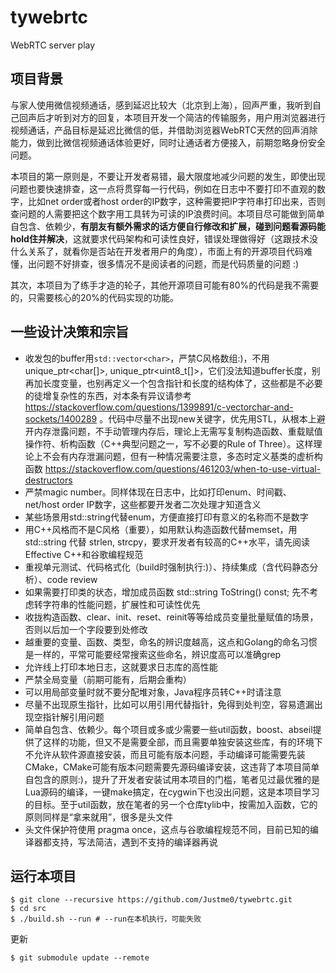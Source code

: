 # tywebrtc
WebRTC server play

## 项目背景
与家人使用微信视频通话，感到延迟比较大（北京到上海），回声严重，我听到自己回声后才听到对方的回复，本项目开发一个简洁的传输服务，用户用浏览器进行视频通话，产品目标是延迟比微信的低，并借助浏览器WebRTC天然的回声消除能力，做到比微信视频通话体验更好，同时让通话者方便接入，前期忽略身份安全问题。

本项目的第一原则是，不要让开发者易错，最大限度地减少问题的发生，即使出现问题也要快速排查，这一点将贯穿每一行代码，例如在日志中不要打印不直观的数字，比如net order或者host order的IP数字，这种需要把IP字符串打印出来，否则查问题的人需要把这个数字用工具转为可读的IP浪费时间。本项目尽可能做到简单自包含、依赖少，**有朋友有额外需求的话方便自行修改和扩展，碰到问题看源码能hold住并解决**，这就要求代码架构和可读性良好，错误处理做得好（这跟技术没什么关系了，就看你是否站在开发者用户的角度），市面上有的开源项目代码难懂，出问题不好排查，很多情况不是阅读者的问题，而是代码质量的问题 :)

其次，本项目为了练手才造的轮子，其他开源项目可能有80%的代码是我不需要的，只需要核心的20%的代码实现的功能。

## 一些设计决策和宗旨
- 收发包的buffer用`std::vector<char>`，严禁C风格数组:)，不用unique_ptr<char[]>, unique_ptr<uint8_t[]>，它们没法知道buffer长度，别再加长度变量，也别再定义一个包含指针和长度的结构体了，这些都是不必要的徒增复杂性的东西，对本条有异议请参考 https://stackoverflow.com/questions/1399891/c-vectorchar-and-sockets/1400289 。代码中尽量不出现new关键字，优先用STL，从根本上避开内存泄露问题，不手动管理内存后，理论上无需写复制构造函数、重载赋值操作符、析构函数（C++典型问题之一，写不必要的Rule of Three）。这样理论上不会有内存泄漏问题，但有一种情况需要注意，多态时定义基类的虚析构函数 https://stackoverflow.com/questions/461203/when-to-use-virtual-destructors
- 严禁magic number。同样体现在日志中，比如打印enum、时间戳、net/host order IP数字，这些都要开发者二次处理才知道含义
- 某些场景用std::string代替enum，方便直接打印有意义的名称而不是数字
- 用C++风格而不是C风格（重要），如用默认构造函数代替memset，用std::string 代替 strlen, strcpy，要求开发者有较高的C++水平，请先阅读Effective C++和谷歌编程规范
- 重视单元测试、代码格式化（build时强制执行:)）、持续集成（含代码静态分析）、code review
- 如果需要打印类的状态，增加成员函数 std::string ToString() const; 先不考虑转字符串的性能问题，扩展性和可读性优先
- 收拢构造函数、clear、init、reset、reinit等等给成员变量批量赋值的场景，否则以后加一个字段要到处修改
- 越重要的变量、函数、类型，命名的辨识度越高，这点和Golang的命名习惯是一样的，平常可能要经常搜索这些命名，辨识度高可以准确grep
- 允许线上打印本地日志，这就要求日志库的高性能
- 严禁全局变量（前期可能有，后期会重构）
- 可以用局部变量时就不要分配堆对象，Java程序员转C++时请注意
- 尽量不出现原生指针，比如可以用引用代替指针，免得到处判空，容易遗漏出现空指针解引用问题
- 简单自包含、依赖少。每个项目或多或少需要一些util函数，boost、abseil提供了这样的功能，但又不是需要全部，而且需要单独安装这些库，有的环境下不允许从软件源直接安装，而且可能有版本问题，手动编译可能需要先装CMake，CMake可能有版本问题需要先源码编译安装，这违背了本项目简单自包含的原则:)，提升了开发者安装试用本项目的门槛，笔者见过最优雅的是Lua源码的编译，一键make搞定，在cygwin下也没出问题，这是本项目学习的目标。至于util函数，放在笔者的另一个仓库tylib中，按需加入函数，它的原则同样是“拿来就用”，很多是头文件
- 头文件保护符使用 pragma once，这点与谷歌编程规范不同，目前已知的编译器都支持，写法简洁，遇到不支持的编译器再说

## 运行本项目
```
$ git clone --recursive https://github.com/Justme0/tywebrtc.git
$ cd src
$ ./build.sh --run # --run在本机执行，可能失败
```

更新
```
$ git submodule update --remote
```
